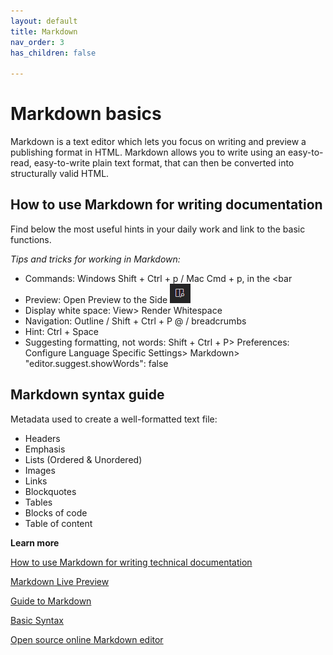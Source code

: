 ```yaml
---
layout: default
title: Markdown
nav_order: 3
has_children: false

---
```




# Markdown basics
Markdown is a text editor which lets you focus on writing and preview a publishing format in HTML. Markdown allows you to write using an easy-to-read, easy-to-write plain text format, that can then be converted into structurally valid HTML.

## How to use Markdown for writing documentation

 Find below the most useful hints in your daily work and link to the basic functions.

 *Tips and tricks for working in Markdown:*
* Commands: Windows Shift + Ctrl + p / Mac Cmd + p, in the <bar
* Preview: Open Preview to the Side ![](assets/../../assets/images/preview.png)
* Display white space: View> Render Whitespace
* Navigation: Outline / Shift + Ctrl + P @ / breadcrumbs
* Hint: Ctrl + Space
* Suggesting formatting, not words: Shift + Ctrl + P> Preferences: Configure Language Specific Settings> Markdown> "editor.suggest.showWords": false



## Markdown syntax guide

Metadata used to create a well-formatted text file:

* Headers
* Emphasis
* Lists (Ordered & Unordered)
* Images
* Links
* Blockquotes
* Tables
* Blocks of code
* Table of content
  
**Learn more**

 [How to use Markdown for writing technical documentation](https://experienceleague.adobe.com/docs/contributor/contributor-guide/writing-essentials/markdown.html?lang=en)

[Markdown Live Preview](https://markdownlivepreview.com/)

[Guide to Markdown](https://ghost.org/changelog/markdown/)

[Basic Syntax](https://www.markdownguide.org/basic-syntax/)

[Open source online Markdown editor](https://pandao.github.io/editor.md/en.html)
